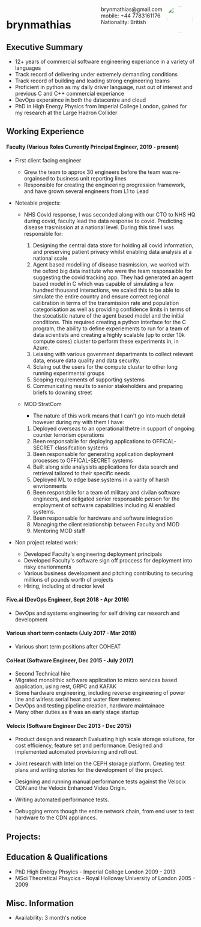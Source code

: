 <img style="float:right;border-radius:50%;width:70px;padding:6px" src="avatar-man.jpg" />

<span style="float:right;padding:6px"> 
  brynmathias@gmail.com <br> mobile: +44 7783161176 <br> Nationality: British
</span>

# brynmathias  

## Executive Summary

* 12+ years of commercial software engineering experiance in a variety of languages
* Track record of delivering under extremely demanding conditions
* Track record of building and leading strong engineering teams
* Proficient in python as my daily driver language, rust out of interest and previous C and C++ commercial experiance
* DevOps experaince in both the datacentre and cloud
* PhD in High Energy Physics from Imperial College London, gained for my research at the Large Hadron Collider


## Working Experience

#### Faculty (Various Roles Currently Principal Engineer, 2019 - present) 

* First client facing engineer
  * Grew the team to approx 30 engineers before the team was re-orgainsed to business unit reporting lines
  * Responsible for creating the engineering progression framework, and have grown several engineers from L1 to Lead
* Noteable projects:
  * NHS Covid response, I was seconded along with our CTO to NHS HQ during covid, faculty lead the data response to covid. Predicting disease trasmission at a national level. During this time I was responsible for:
    1. Designing the central data store for holding all covid information, and preserving patient privacy whilst enabling data analysis at a national scale
    2. Agent based modelling of disease trasmission, we worked with the oxford big data institute who were the team responsaible for suggesting the covid tracking app. They had generated an agent based model in C which was capable of simulating a few hundred thousand interactions, we scaled this to be able to simulate the entire country and ensure correct regional calibration in terms of the transmission rate and population categorisation as well as providing confidence limits in terms of the stocatistic nature of the agent based model and the initial conditions. This required creating a python interface for the C program, the ability to define experiements to run for a team of data scientists and creating a highly scalable (up to order 10k compute cores) cluster to perform these experiments in, in Azure.
    3. Leiasing with various govenment departments to collect relevant data, ensure data quality and data security.
    4. Sclaing out the users for the compute cluster to other long running experimental groups
    5. Scoping requirements of supporting systems
    6. Communicating results to senior stakeholders and preparing briefs to downing street

  * MOD StratCom
    * The nature of this work means that I can't go into much detail however during my with them I have:
    1. Deployed overseas to an operational thetre in support of ongoing counter terrorism operations
    2. Been responsabile for deploying applications to OFFICAL-SECRET classifcation systems
    3. Been responsable for generating application deployment processes to OFFICAL-SECRET systems
    4. Built along side analysists applications for data search and retrieval tailored to their specific needs
    5. Deployed ML to edge base systems in a varity of harsh envrionments
    6. Been responsbile for a team of military and civilan software engineers, and deligated senior responsable person for the employment of software capabilities including AI enabled systems.
    7. Been responsable for hardware and software integration
    8. Managing the client relationship between Faculty and MOD
    9. Mentoring MOD staff

* Non project related work:
  * Developed Faculty's engineering deployment principals
  * Developed Faculty's software sign off proccess for deployment into risky envrionments
  * Various business development and pitching contributing to securing millions of pounds worth of projects
  * Hiring, including at director level


#### Five.ai (DevOps Engineer, Sept 2018 - Apr 2019) 

* DevOps and systems engineering for self driving car research and development

#### Various short term contacts (July 2017 - Mar 2018)

* Various short term positions after COHEAT

#### CoHeat (Software Engineer, Dec 2015 - July 2017) 
* Second Technical hire
* Migrated monolithic software application to micro services based application, using rest, GRPC and KAFAK
* Some hardware engineering, including reverse engineering of power line and wirless serial heat and water flow meteres
* DevOps and testing pipeline creation, hardware maintainace
* Many other duties as it was an early stage startup

#### Velocix (Software Engineer Dec 2013 - Dec 2015) 
* Product design and research Evaluating high scale storage solutions, for cost efficiency, feature set and performance. Designed and implemented automated provisioning and roll out.
* Joint research with Intel on the CEPH storage platform.
Creating test plans and writing stories for the development of the project.


* Designing and running manual performance tests against the Velocix CDN and the Velocix Enhanced Video Origin.
* Writing automated performance tests.
* Debugging errors though the entire network chain, from end user to test hardware to the CDN appliances.



## Projects: 

## Education & Qualifications

* PhD High Energy Phsyics - Imperial College London 2009 - 2013
* MSci Theoretical Phsycics - Royal Holloway University of London 2005 - 2009

## Misc. Information

* Availability: 3 month's notice
